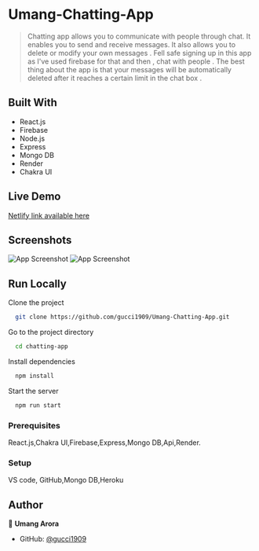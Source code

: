 # Umang-Chatting-App

>Chatting app allows you to communicate with people through chat. It enables you to send and receive messages. It also allows you to delete or modify your own messages . Fell safe signing up in this app as I've used firebase for that and then , chat with people . The best thing about the app is that your messages will be automatically deleted after it reaches a certain limit in the chat box . 

## Built With

- React.js
- Firebase
- Node.js
- Express
- Mongo DB
- Render
- Chakra UI

## Live Demo 

[Netlify link available here](https://the-umang-arora-chatting-app.netlify.app/)

## Screenshots

![App Screenshot](http://res.cloudinary.com/dtdqzefvj/image/upload/v1670845932/d34o3rlv1h5lo3fhyrqq.png)
![App Screenshot](http://res.cloudinary.com/dtdqzefvj/image/upload/v1670846038/hgi5ohkx24e9gsra85ry.jpg)

## Run Locally

Clone the project

```bash
  git clone https://github.com/gucci1909/Umang-Chatting-App.git
```

Go to the project directory

```bash
  cd chatting-app
```

Install dependencies

```bash
  npm install
```

Start the server

```bash
  npm run start
```



### Prerequisites
React.js,Chakra UI,Firebase,Express,Mongo DB,Api,Render.

### Setup
VS code,
GitHub,Mongo DB,Heroku





## Author

👤 **Umang Arora**

- GitHub: [@gucci1909](https://github.com/gucci1909)


